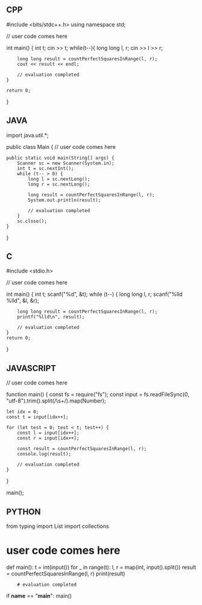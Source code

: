 ## CPP

#include <bits/stdc++.h>
using namespace std;

// user code comes here

int main() {
    int t;
    cin >> t;
    while(t--){
        long long l, r;
        cin >> l >> r;

        long long result = countPerfectSquaresInRange(l, r);
        cout << result << endl;

        // evaluation completed
    }

    return 0;
}

## JAVA

import java.util.*;

public class Main {
    // user code comes here

    public static void main(String[] args) {
        Scanner sc = new Scanner(System.in);
        int t = sc.nextInt();
        while (t-- > 0) {
            long l = sc.nextLong();
            long r = sc.nextLong();

            long result = countPerfectSquaresInRange(l, r);
            System.out.println(result);

            // evaluation completed
        }
        sc.close();
    }
}

## C

#include <stdio.h>

// user code comes here

int main() {
    int t;
    scanf("%d", &t);
    while (t--) {
        long long l, r;
        scanf("%lld %lld", &l, &r);

        long long result = countPerfectSquaresInRange(l, r);
        printf("%lld\n", result);

        // evaluation completed
    }
    return 0;
}

## JAVASCRIPT

// user code comes here

function main() {
    const fs = require("fs");
    const input = fs.readFileSync(0, "utf-8").trim().split(/\s+/).map(Number);

    let idx = 0;
    const t = input[idx++];

    for (let test = 0; test < t; test++) {
        const l = input[idx++];
        const r = input[idx++];

        const result = countPerfectSquaresInRange(l, r);
        console.log(result);

        // evaluation completed
    }
}

main();

## PYTHON

from typing import List
import collections
# user code comes here

def main():
    t = int(input())
    for _ in range(t):
        l, r = map(int, input().split())
        result = countPerfectSquaresInRange(l, r)
        print(result)

        # evaluation completed

if __name__ == "__main__":
    main()
